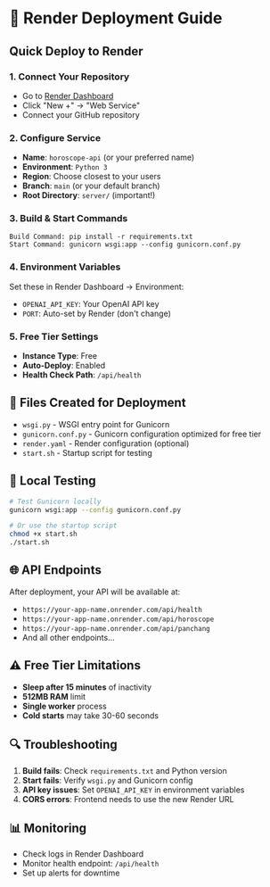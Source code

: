# 🚀 Render Deployment Guide

## Quick Deploy to Render

### 1. **Connect Your Repository**
- Go to [Render Dashboard](https://dashboard.render.com)
- Click "New +" → "Web Service"
- Connect your GitHub repository

### 2. **Configure Service**
- **Name**: `horoscope-api` (or your preferred name)
- **Environment**: `Python 3`
- **Region**: Choose closest to your users
- **Branch**: `main` (or your default branch)
- **Root Directory**: `server/` (important!)

### 3. **Build & Start Commands**
```
Build Command: pip install -r requirements.txt
Start Command: gunicorn wsgi:app --config gunicorn.conf.py
```

### 4. **Environment Variables**
Set these in Render Dashboard → Environment:
- `OPENAI_API_KEY`: Your OpenAI API key
- `PORT`: Auto-set by Render (don't change)

### 5. **Free Tier Settings**
- **Instance Type**: Free
- **Auto-Deploy**: Enabled
- **Health Check Path**: `/api/health`

## 📁 Files Created for Deployment

- `wsgi.py` - WSGI entry point for Gunicorn
- `gunicorn.conf.py` - Gunicorn configuration optimized for free tier
- `render.yaml` - Render configuration (optional)
- `start.sh` - Startup script for testing

## 🔧 Local Testing

```bash
# Test Gunicorn locally
gunicorn wsgi:app --config gunicorn.conf.py

# Or use the startup script
chmod +x start.sh
./start.sh
```

## 🌐 API Endpoints

After deployment, your API will be available at:
- `https://your-app-name.onrender.com/api/health`
- `https://your-app-name.onrender.com/api/horoscope`
- `https://your-app-name.onrender.com/api/panchang`
- And all other endpoints...

## ⚠️ Free Tier Limitations

- **Sleep after 15 minutes** of inactivity
- **512MB RAM** limit
- **Single worker** process
- **Cold starts** may take 30-60 seconds

## 🔍 Troubleshooting

1. **Build fails**: Check `requirements.txt` and Python version
2. **Start fails**: Verify `wsgi.py` and Gunicorn config
3. **API key issues**: Set `OPENAI_API_KEY` in environment variables
4. **CORS errors**: Frontend needs to use the new Render URL

## 📊 Monitoring

- Check logs in Render Dashboard
- Monitor health endpoint: `/api/health`
- Set up alerts for downtime
